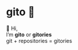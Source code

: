 # gito 👾

👋 Hi, \
  I’m **gito** or **gitories**\
git + repositories = gitories
<!---
gitories/gitories is a ✨ special ✨ repository because its `README.md` (this file) appears on your GitHub profile.
You can click the Preview link to take a look at your changes.
--->
